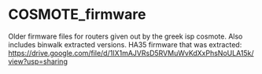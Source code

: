# COSMOTE_firmware
Older firmware files for routers given out by the greek isp cosmote. Also includes binwalk extracted versions.
HA35 firmware that was extracted: https://drive.google.com/file/d/1IX1mAJVRsD5RVMuWvKdXxPhsNoULA15k/view?usp=sharing
